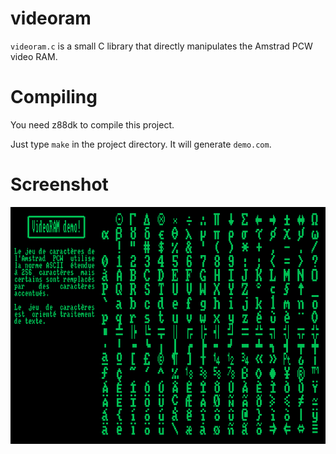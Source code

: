 videoram
========

`videoram.c` is a small C library that directly manipulates the Amstrad PCW
video RAM.

Compiling
=========

You need z88dk to compile this project.

Just type `make` in the project directory. It will generate `demo.com`.

Screenshot
==========

[![Demo output](screenshot.png)](pcw-charset.mp4)
